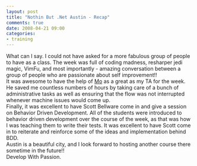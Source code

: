 ```yaml
---
layout: post
title: "Nothin But .Net Austin - Recap"
comments: true
date: 2008-04-21 09:00
categories:
- training
---
```


What can I say. I could not have asked for a more fabulous group of people to have as a class. The week was full of coding madness, resharper jedi magic, VimFu, and most importantly - amazing conversation between a group of people who are passionate about self improvement!!  
It was awesome to have the help of [Mo](http://mokhan.ca/) as a great as my TA for the week. He saved me countless numbers of hours by taking care of a bunch of administrative tasks as well as ensuring that the flow was not interrupted whenever machine issues would come up.  
Finally, it was excellent to have Scott Bellware come in and give a session on Behavior Driven Development. All of the students were introduced to behavior driven development over the course of the week, as that was how I was teaching them to write their tests. It was excellent to have Scott come in to reiterate and reinforce some of the ideas and implementation behind BDD.  
Austin is a beautiful city, and I look forward to hosting another course there sometime in the future!!  
Develop With Passion.





